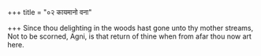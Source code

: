 +++
title = "०२ कायमानो वना"

+++
Since thou delighting in the woods hast gone unto thy mother streams,  
     Not to be scorned, Agni, is that return of thine when from afar thou now art here.